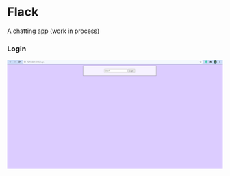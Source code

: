 # Flack
A chatting app (work in process)

### Login
![alt text](https://github.com/Sunit130/Flack/blob/master/demo/Screenshot%20(66).png)

